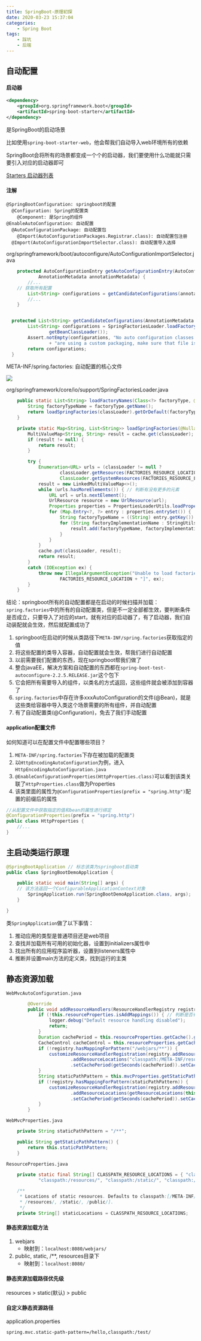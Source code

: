 ```yaml
---
title: SpringBoot-原理初探
date: 2020-03-23 15:37:04
categories:
    - Spring Boot
tags: 
    - 踩坑
    - 后端
---
```


## 自动配置

#### 启动器

```xml
<dependency>
	<groupId>org.springframework.boot</groupId>
	<artifactId>spring-boot-starter</artifactId>
</dependency>
```

是SpringBoot的启动场景

比如使用`spring-boot-starter-web`，他会帮我们自动导入web环境所有的依赖

SpringBoot会将所有的场景都变成一个个的启动器，我们要使用什么功能就只需要引入对应的启动器即可

[Starters 启动器列表](https://docs.spring.io/spring-boot/docs/current/reference/html/using-spring-boot.html#using-boot-starter)

#### 注解

```
@SpringBootConfiguration: springboot的配置
  @Configuration: Spring的配置类
    @Component: 是Spring的组件
@EnableAutoConfiguration: 自动配置
  @AutoConfigurationPackage: 自动配置包
    @Import(AutoConfigurationPackages.Registrar.class): 自动配置包注册
  @Import(AutoConfigurationImportSelector.class): 自动配置导入选择
```

org/springframework/boot/autoconfigure/AutoConfigurationImportSelector.java

```java
	protected AutoConfigurationEntry getAutoConfigurationEntry(AutoConfigurationMetadata autoConfigurationMetadata,
			AnnotationMetadata annotationMetadata) {
		//...
    // 获取所有配置
		List<String> configurations = getCandidateConfigurations(annotationMetadata, attributes);
		//...
	}


  protected List<String> getCandidateConfigurations(AnnotationMetadata metadata, AnnotationAttributes attributes) {
		List<String> configurations = SpringFactoriesLoader.loadFactoryNames(getSpringFactoriesLoaderFactoryClass(),
				getBeanClassLoader());
		Assert.notEmpty(configurations, "No auto configuration classes found in META-INF/spring.factories. If you "
				+ "are using a custom packaging, make sure that file is correct.");
		return configurations;
  }
```

META-INF/spring.factories: 自动配置的核心文件

<img src="截屏spring.factories.png">

org/springframework/core/io/support/SpringFactoriesLoader.java

```java
	public static List<String> loadFactoryNames(Class<?> factoryType, @Nullable ClassLoader classLoader) {
		String factoryTypeName = factoryType.getName();
		return loadSpringFactories(classLoader).getOrDefault(factoryTypeName, Collections.emptyList());
	}

	private static Map<String, List<String>> loadSpringFactories(@Nullable ClassLoader classLoader) {
		MultiValueMap<String, String> result = cache.get(classLoader);
		if (result != null) {
			return result;
		}

		try {
			Enumeration<URL> urls = (classLoader != null ?
					classLoader.getResources(FACTORIES_RESOURCE_LOCATION) : // FACTORIES_RESOURCE_LOCATION = "META-INF/spring.factories"
					ClassLoader.getSystemResources(FACTORIES_RESOURCE_LOCATION));
			result = new LinkedMultiValueMap<>();
			while (urls.hasMoreElements()) { // 判断有没有更多的元素
				URL url = urls.nextElement();
				UrlResource resource = new UrlResource(url);
				Properties properties = PropertiesLoaderUtils.loadProperties(resource); // 所有的资源加载到配置类中
				for (Map.Entry<?, ?> entry : properties.entrySet()) {
					String factoryTypeName = ((String) entry.getKey()).trim();
					for (String factoryImplementationName : StringUtils.commaDelimitedListToStringArray((String) entry.getValue())) {
						result.add(factoryTypeName, factoryImplementationName.trim());
					}
				}
			}
			cache.put(classLoader, result);
			return result;
		}
		catch (IOException ex) {
			throw new IllegalArgumentException("Unable to load factories from location [" +
					FACTORIES_RESOURCE_LOCATION + "]", ex);
		}
	}

```

结论：springboot所有的自动配置都是在启动的时候扫描并加载：`spring.factories`中的所有的自动配置类，但是不一定全部都生效，要判断条件是否成立，只要导入了对应的start，就有对应的启动器了，有了启动器，我们自动装配就会生效，然后就配置成功了

1. springboot在启动的时候从类路径下`META-INF/spring.factories`获取指定的值
2. 将这些配置的类导入容器，自动配置就会生效，帮我们进行自动配置
3. 以前需要我们配置的东西，现在springboot帮我们做了
4. 整合javaEE，解决方案和自动配置的东西都在`spring-boot-test-autoconfigure-2.2.5.RELEASE.jar`这个包下
5. 它会把所有需要导入的组件，以类名的方式返回，这些组件就会被添加到容器了
6. `spring.factories`中存在许多xxxAutoConfiguration的文件(@Bean)，就是这些类给容器中导入类这个场景需要的所有组件，并自动配置
7. 有了自动配置类(@Configuration)，免去了我们手动配置

#### application配置文件

如何知道可以在配置文件中配置哪些项目？

1. `META-INF/spring.factories`下存在被加载的配置类
2. 以`HttpEncodingAutoConfiguration`为例，进入`HttpEncodingAutoConfiguration.java`
3. `@EnableConfigurationProperties(HttpProperties.class)`可以看到该类关联了`HttpProperties.class`做为Properties
4. 该类里面的属性为`@ConfigurationProperties(prefix = "spring.http")`配置的前缀后的属性

```java
//从配置文件中获取指定的值和bean的属性进行绑定
@ConfigurationProperties(prefix = "spring.http")
public class HttpProperties {
	//...
}
```

## 主启动类运行原理

```java
@SpringBootApplication // 标志该类为springboot启动类
public class SpringBootDemoApplication {

	public static void main(String[] args) {
    // 该方法返回一个ConfigurableApplicationContext对象
		SpringApplication.run(SpringBootDemoApplication.class, args);
	}

}
```

类`SpringApplication`做了以下事情：
1. 推动应用的类型是普通项目还是web项目
2. 查找并加载所有可用的初始化器，设置到initializers属性中
3. 找出所有的应用程序监听器，设置到listeners属性中
4. 推断并设置main方法的定义类，找到运行的主类

## 静态资源加载

`WebMvcAutoConfiguration.java`

```java
		@Override
		public void addResourceHandlers(ResourceHandlerRegistry registry) {
			if (!this.resourceProperties.isAddMappings()) { // 判断是否有自定义静态文件路径
				logger.debug("Default resource handling disabled");
				return;
			}
			Duration cachePeriod = this.resourceProperties.getCache().getPeriod();
			CacheControl cacheControl = this.resourceProperties.getCache().getCachecontrol().toHttpCacheControl();
			if (!registry.hasMappingForPattern("/webjars/**")) {
				customizeResourceHandlerRegistration(registry.addResourceHandler("/webjars/**")
						.addResourceLocations("classpath:/META-INF/resources/webjars/")
						.setCachePeriod(getSeconds(cachePeriod)).setCacheControl(cacheControl));
			}
			String staticPathPattern = this.mvcProperties.getStaticPathPattern();
			if (!registry.hasMappingForPattern(staticPathPattern)) {
				customizeResourceHandlerRegistration(registry.addResourceHandler(staticPathPattern)
						.addResourceLocations(getResourceLocations(this.resourceProperties.getStaticLocations()))
						.setCachePeriod(getSeconds(cachePeriod)).setCacheControl(cacheControl));
			}
		}
```

`WebMvcProperties.java`

```java
	private String staticPathPattern = "/**";

	public String getStaticPathPattern() {
		return this.staticPathPattern;
	}
```

`ResourceProperties.java`

```java
	private static final String[] CLASSPATH_RESOURCE_LOCATIONS = { "classpath:/META-INF/resources/",
			"classpath:/resources/", "classpath:/static/", "classpath:/public/" };

	/**
	 * Locations of static resources. Defaults to classpath:[/META-INF/resources/,
	 * /resources/, /static/, /public/].
	 */
	private String[] staticLocations = CLASSPATH_RESOURCE_LOCATIONS;
```

#### 静态资源加载方法

1. webjars
   - 映射到：`localhost:8080/webjars/`
2. public, static, /**, resources目录下
   - 映射到：`localhost:8080/`

#### 静态资源加载路径优先级

resources > static(默认) > public

#### 自定义静态资源路径

application.properties

```properties
spring.mvc.static-path-pattern=/hello,classpath:/test/
```



